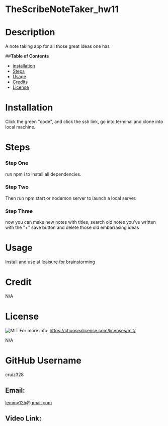 # TheScribeNoteTaker_hw11
# Description
  A note taking app for all those great ideas one has
  
   ##**Table of Contents** 
  
  - [installation](#installation)
  - [Steps](#steps)
  - [Usage](#usage)
  - [Credits](#credits)
  - [License](#license)
  
 # Installation
  Click the green "code", and click the ssh link, go into terminal and clone into local machine. 
 # Steps
### Step One
  run npm i to install all dependencies. 
### Step Two
   Then run npm start or nodemon server to launch a local server. 
### Step Three
   now you can make new notes with titles, search old notes you've written with the "+" save button and delete those old embarrasing ideas 
 # Usage
  Install and use at leaisure for brainstorming
 # Credit
 N/A 
 # License
 ![MIT](https://img.shields.io/static/v1?label=License&message=MIT&color=success)
 For more info: https://choosealicense.com/licenses/mit/
 
 N/A
 # GitHub Username
 cruiz328 
## Email:
 lemmy125@gmail.com
## Video Link:
